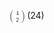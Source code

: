 <span class="katex"><span class="katex-mathml"><math xmlns="http://www.w3.org/1998/Math/MathML"><semantics><mrow><mo fence="true">(</mo><mfrac linethickness="0px"><mn>4</mn><mn>2</mn></mfrac><mo fence="true">)</mo></mrow><annotation encoding="application/x-tex">{4 \choose 2}</annotation></semantics></math></span><span class="katex-html" aria-hidden="true"><span class="base"><span class="strut" style="height:1.245118em;vertical-align:-0.35001em;"></span><span class="mord"><span class="mord"><span class="mopen delimcenter" style="top:0em;"><span class="delimsizing size1">(</span></span><span class="mfrac"><span class="vlist-t vlist-t2"><span class="vlist-r"><span class="vlist" style="height:0.8951079999999999em;"><span style="top:-2.3550000000000004em;"><span class="pstrut" style="height:2.7em;"></span><span class="sizing reset-size6 size3 mtight"><span class="mord mtight"><span class="mord mtight">2</span></span></span></span><span style="top:-3.144em;"><span class="pstrut" style="height:2.7em;"></span><span class="sizing reset-size6 size3 mtight"><span class="mord mtight"><span class="mord mtight">4</span></span></span></span></span><span class="vlist-s">​</span></span><span class="vlist-r"><span class="vlist" style="height:0.345em;"><span></span></span></span></span></span><span class="mclose delimcenter" style="top:0em;"><span class="delimsizing size1">)</span></span></span></span></span></span></span>